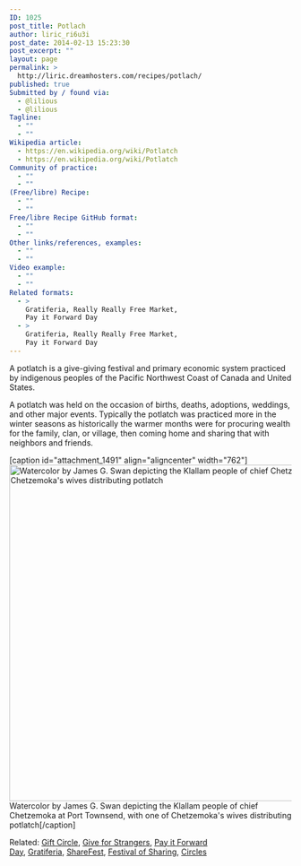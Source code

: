 ```yaml
---
ID: 1025
post_title: Potlach
author: liric_ri6u3i
post_date: 2014-02-13 15:23:30
post_excerpt: ""
layout: page
permalink: >
  http://liric.dreamhosters.com/recipes/potlach/
published: true
Submitted by / found via:
  - @lilious
  - @lilious
Tagline:
  - ""
  - ""
Wikipedia article:
  - https://en.wikipedia.org/wiki/Potlatch
  - https://en.wikipedia.org/wiki/Potlatch
Community of practice:
  - ""
  - ""
(Free/libre) Recipe:
  - ""
  - ""
Free/libre Recipe GitHub format:
  - ""
  - ""
Other links/references, examples:
  - ""
  - ""
Video example:
  - ""
  - ""
Related formats:
  - >
    Gratiferia, Really Really Free Market,
    Pay it Forward Day
  - >
    Gratiferia, Really Really Free Market,
    Pay it Forward Day
---
```

A potlatch is a give-giving festival and primary economic system practiced by indigenous peoples of the Pacific Northwest Coast of Canada and United States.

A potlatch was held on the occasion of births, deaths, adoptions, weddings, and other major events. Typically the potlatch was practiced more in the winter seasons as historically the warmer months were for procuring wealth for the family, clan, or village, then coming home and sharing that with neighbors and friends.

[caption id="attachment_1491" align="aligncenter" width="762"]<a href="http://www.co-creative-recipes.cc/wp-content/uploads/2014/02/potlach-Klallam_people_at_Port_Townsend.jpg"><img class="size-full wp-image-1491" alt="Watercolor by James G. Swan depicting the Klallam people of chief Chetzemoka at Port Townsend, with one of Chetzemoka's wives distributing potlatch" src="http://www.co-creative-recipes.cc/wp-content/uploads/2014/02/potlach-Klallam_people_at_Port_Townsend.jpg" width="762" height="600" /></a> Watercolor by James G. Swan depicting the Klallam people of chief Chetzemoka at Port Townsend, with one of Chetzemoka's wives distributing potlatch[/caption]

Related: <a title="Gift Circle" href="http://www.co-creative-recipes.cc/recipes/gift-circle/">Gift Circle</a>, <a href="http://www.co-creative-recipes.cc/recipes/gives-for-strangers/">Give for Strangers</a>, <a href="http://www.co-creative-recipes.cc/recipes/pay-it-forward-day/">Pay it Forward Day</a>, <a title="Gratiferia / Really Really Free Market" href="http://www.co-creative-recipes.cc/recipes/gratiferia-really-really-free-market/">Gratiferia</a>, <a title="ShareFest" href="http://www.co-creative-recipes.cc/recipes/sharefest/">ShareFest</a>, <a title="ShareFest" href="http://www.co-creative-recipes.cc/recipes/sharefest/">Festival of Sharing</a>, <a title="Circle" href="http://www.co-creative-recipes.cc/recipes/circle/">Circles</a>